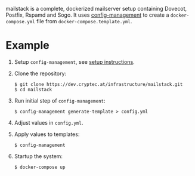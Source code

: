 mailstack is a complete, dockerized mailserver setup containing Dovecot, Postfix, Rspamd and Sogo. It uses [config-management](https://dev.cryptec.at/david/config-management) to create a `docker-compose.yml` file from `docker-compose.template.yml`.

Example
=======

1. Setup `config-management`, see [setup instructions](https://dev.cryptec.at/david/config-management#setup).

2. Clone the repository:
   ```shell
   $ git clone https://dev.cryptec.at/infrastructure/mailstack.git
   $ cd mailstack
   ```

3. Run initial step of `config-management`:
   ```
   $ config-management generate-template > config.yml
   ```

4. Adjust values in `config.yml`.

5. Apply values to templates:
   ```shell
   $ config-management
   ```

6. Startup the system:
   ```shell
   $ docker-compose up
   ```
